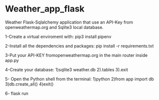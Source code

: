 # Weather_app_flask
Weather Flask-Sqlalchemy application that use an API-Key from openweathermap.org and  Sqlite3 local database.

1-Create a virtual enviroment with: pip3 install pipenv

2-Install all the dependencies and packages: pip install -r requirements.txt

3-Put your API-KEY fromopenweathermap.org in the main router inside app.py

4-Create your database:  1)sqlite3 weather.db
                         2).tables
                         3).exit
                         
5- Open the Python shell from the terminal: 1)python
                                            2)from app import db
                                            3)db.create_all()
                                            4)exit()


6- flask run
